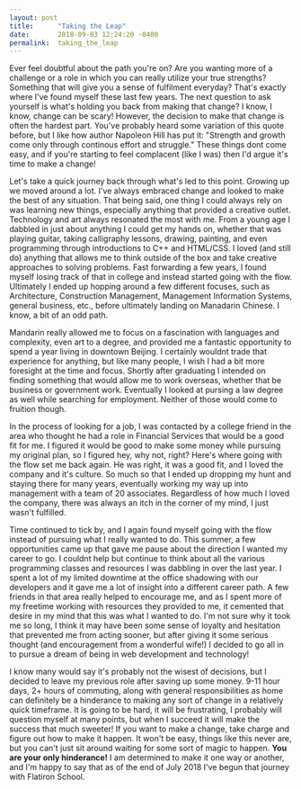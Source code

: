 ```yaml
---
layout: post
title:      "Taking the Leap"
date:       2018-09-03 12:24:20 -0400
permalink:  taking_the_leap
---
```



Ever feel doubtful about the path you're on? Are you wanting more of a challenge or a role in which you can really utilize your true strengths? Something that will give you a sense of fulfilment everyday? That's exactly where I've found myself these last few years. The next question to ask yourself is what's holding you back from making that change? I know, I know, change can be scary! However, the decision to make that change is often the hardest part. You've probably heard some variation of this quote before, but I like how author Napoleon Hill has put it: "Strength and growth come only through continous effort and struggle." These things dont come easy, and if you're starting to feel complacent (like I was) then I'd argue it's time to make a change!

Let's take a quick journey back through what's led to this point. Growing up we moved around a lot. I've always embraced change and looked to make the best of any situation. That being said, one thing I could always rely on was learning new things, especially anything that provided a creative outlet. Technology and art always resonated the most with me. From a young age I dabbled in just about anything I could get my hands on, whether that was playing guitar, taking calligraphy lessons, drawing, painting, and even programming through introductions to C++ and HTML/CSS. I loved (and still do) anything that allows me to think outside of the box and take creative approaches to solving problems. Fast forwarding a few years, I found myself losing track of that in college and instead started going with the flow. Ultimately I ended up hopping around a few different focuses, such as Architecture, Construction Management, Management Information Systems, general business, etc., before ultimately landing on Manadarin Chinese. I know, a bit of an odd path. 

Mandarin really allowed me to focus on a fascination with languages and complexity, even art to a degree, and provided me a fantastic opportunity to spend a year living in downtown Beijing. I certainly wouldnt trade that experience for anything, but like many people, I wish I had a bit more foresight at the time and focus. Shortly after graduating I intended on finding something that would allow me to work overseas, whether that be business or government work. Eventually I looked at pursing a law degree as well while searching for employment. Neither of those would come to fruition though. 

In the process of looking for a job, I was contacted by a college friend in the area who thought he had a role in Financial Services that would be a good fit for me. I figured it would be good to make some money while pursuing my original plan, so I figured hey, why not, right? Here's where going with the flow set me back again. He was right, it was a good fit, and I loved the company and it's culture. So much so that I ended up dropping my hunt and staying there for many years, eventually working my way up into management with a team of 20 associates. Regardless of how much I loved the company, there was always an itch in the corner of my mind, I just wasn't fulfilled. 

Time continued to tick by, and I again found myself going with the flow instead of pursuing what I really wanted to do. This summer, a few opportunities came up that gave me pause about the direction I wanted my career to go. I couldnt help but continue to think about all the various programming classes and resources I was dabbling in over the last year. I spent a lot of my limited downtime at the office shadowing with our developers and it gave me a lot of insight into a different career path. A few friends in that area really helped to encourage me, and as I spent more of my freetime working with resources they provided to me, it cemented that desire in my mind that this was what I wanted to do. I'm not sure why it took me so long, I think it may have been some sense of loyalty and hesitation that prevented me from acting sooner, but after giving it some serious thought (and encouragement from a wonderful wife!) I decided to go all in to pursue a dream of being in web development and technology! 

I know many would say it's probably not the wisest of decisions, but I decided to leave my previous role after saving up some money. 9-11 hour days, 2+ hours of commuting, along with general responsibilities as home can definitely be a hinderance to making any sort of change in a relatively quick timeframe. It is going to be hard, it will be frustrating, I probably will question myself at many points, but when I succeed it will make the success that much sweeter! If you want to make a change, take charge and figure out how to make it happen. It won't be easy, things like this never are, but you can't just sit around waiting for some sort of magic to happen. **You are your only hinderance!** I am determined to make it one way or another, and I'm happy to say that as of the end of July 2018 I've begun that journey with Flatiron School.